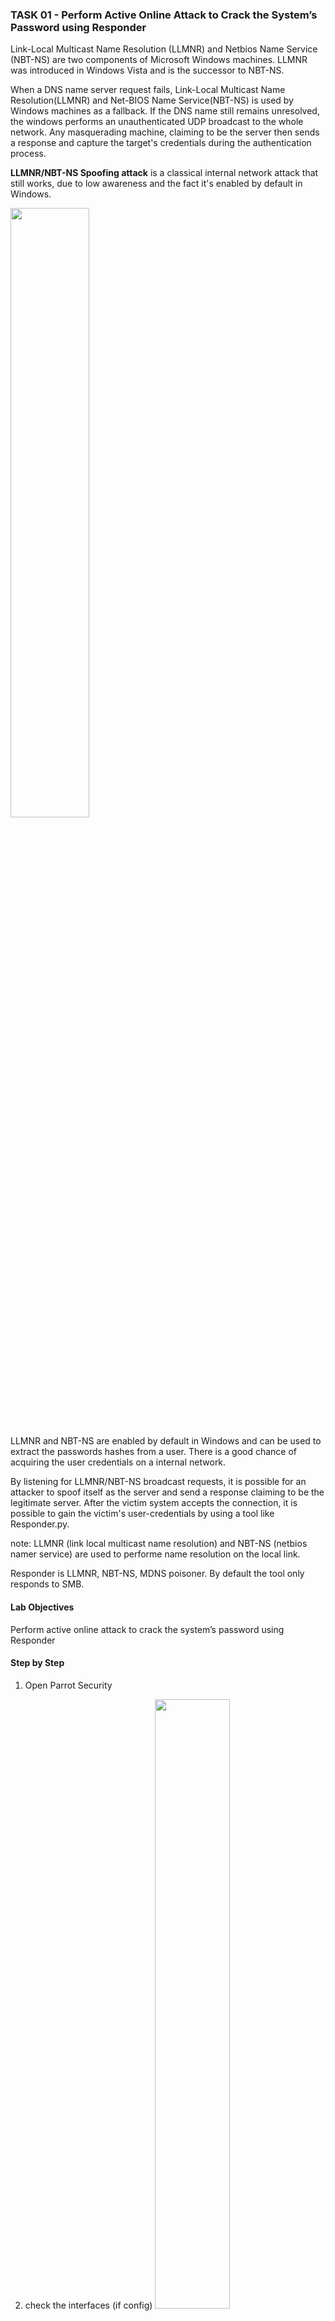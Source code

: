 ### TASK 01 - Perform Active Online Attack to Crack the System’s Password using Responder

Link-Local Multicast Name Resolution (LLMNR) and Netbios Name Service (NBT-NS) are two components of Microsoft Windows machines.  LLMNR was introduced in Windows Vista and is the successor to NBT-NS.

When a DNS name server request fails, Link-Local Multicast Name Resolution(LLMNR) and Net-BIOS Name Service(NBT-NS) is used by Windows machines as a fallback. If the DNS name still remains unresolved, the windows performs an unauthenticated UDP broadcast to the whole network. Any masquerading machine, claiming to be the server then sends a response and capture the target's credentials during the authentication process.

**LLMNR/NBT-NS Spoofing attack** is a classical internal network attack that still works, due to low awareness and the fact it's enabled by default in Windows.

<img src="https://www.verifyit.nl/wp/wp-content/uploads/2016/12/llmnr_poison1.jpg" height=50%>

LLMNR and NBT-NS are enabled by default in Windows and can be used to extract the passwords hashes from a user. There is a good chance of acquiring the user credentials on a internal network.

By listening for LLMNR/NBT-NS broadcast requests, it is possible for an attacker to spoof itself as the server and send a response claiming to be the legitimate server. After the victim system accepts the connection, it is possible to gain the victim's user-credentials by using a tool like Responder.py.

note: 
LLMNR (link local multicast name resolution) and NBT-NS (netbios namer service) are used to performe name resolution on the local link.

Responder is LLMNR, NBT-NS, MDNS poisoner. By default the tool only responds to SMB.

#### Lab Objectives
Perform active online attack to crack the system’s password using Responder

#### Step by Step
1. Open Parrot Security
2. check the interfaces (if config)
   <img src="https://github.com/user-attachments/assets/9a25debd-1623-4ea5-b7a4-b8df621a32c4" height=50%>
3. Run **sudo reponder -I eth0**
   <img src="https://github.com/user-attachments/assets/fe43d4de-01df-4d23-86c0-ce4d409a1690" height=50%>
   notes:
   -I: specifies the interface (here, eth0). However, the network interface might be different in your machine, to check the interface issue ifconfig command.

5. 



